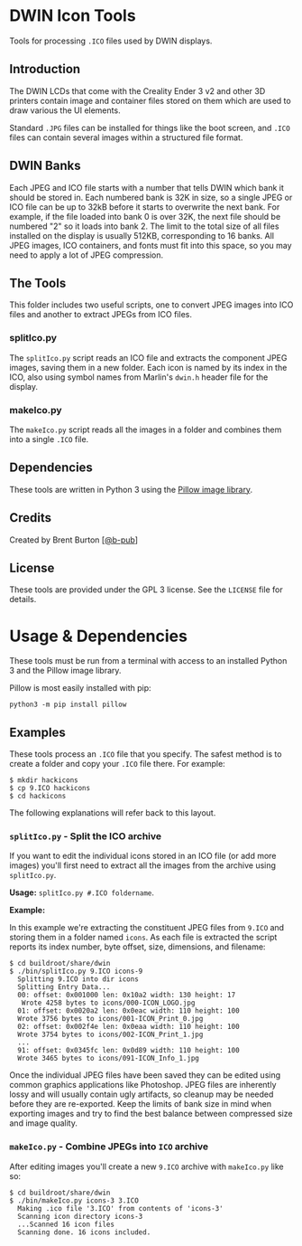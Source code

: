 # DWIN Icon Tools

Tools for processing `.ICO` files used by DWIN displays.

## Introduction

The DWIN LCDs that come with the Creality Ender 3 v2 and other 3D printers contain image and container files stored on them which are used to draw various the UI elements.

Standard `.JPG` files can be installed for things like the boot screen, and `.ICO` files can contain several images within a structured file format.

## DWIN Banks

Each JPEG and ICO file starts with a number that tells DWIN which bank it should be stored in. Each numbered bank is 32K in size, so a single JPEG or ICO file can be up to 32kB before it starts to overwrite the next bank. For example, if the file loaded into bank 0 is over 32K, the next file should be numbered "2" so it loads into bank 2. The limit to the total size of all files installed on the display is usually 512KB, corresponding to 16 banks. All JPEG images, ICO containers, and fonts must fit into this space, so you may need to apply a lot of JPEG compression.

## The Tools

This folder includes two useful scripts, one to convert JPEG images into ICO files and another to extract JPEGs from ICO files.

### splitIco.py

The `splitIco.py` script reads an ICO file and extracts the component JPEG images, saving them in a new folder. Each icon is named by its index in the ICO, also using symbol names from Marlin's `dwin.h` header file for the display.

### makeIco.py

The `makeIco.py` script reads all the images in a folder and combines them into a single `.ICO` file.

## Dependencies

These tools are written in Python 3 using the [Pillow image library](https://pillow.readthedocs.io/en/latest/index.html).

## Credits

Created by Brent Burton [[@b-pub](https://github.com/b-pub)]

## License

These tools are provided under the GPL 3 license. See the `LICENSE` file for details.

# Usage & Dependencies

These tools must be run from a terminal with access to an installed Python 3 and the Pillow image library.

Pillow is most easily installed with pip:

    python3 -m pip install pillow

## Examples

These tools process an `.ICO` file that you specify. The safest method is to create a folder and copy your `.ICO` file there. For example:

	$ mkdir hackicons
	$ cp 9.ICO hackicons
	$ cd hackicons

The following explanations will refer back to this layout.

### `splitIco.py` - Split the ICO archive

If you want to edit the individual icons stored in an ICO file (or add more images) you'll first need to extract all the images from the archive using `splitIco.py`.

**Usage:** `splitIco.py #.ICO foldername`.

**Example:**

In this example we're extracting the constituent JPEG files from `9.ICO` and storing them in a folder named `icons`. As each file is extracted the script reports its index number, byte offset, size, dimensions, and filename:

    $ cd buildroot/share/dwin
    $ ./bin/splitIco.py 9.ICO icons-9
      Splitting 9.ICO into dir icons
      Splitting Entry Data...
      00: offset: 0x001000 len: 0x10a2 width: 130 height: 17
       Wrote 4258 bytes to icons/000-ICON_LOGO.jpg
      01: offset: 0x0020a2 len: 0x0eac width: 110 height: 100
      Wrote 3756 bytes to icons/001-ICON_Print_0.jpg
      02: offset: 0x002f4e len: 0x0eaa width: 110 height: 100
      Wrote 3754 bytes to icons/002-ICON_Print_1.jpg
      ...
      91: offset: 0x0345fc len: 0x0d89 width: 110 height: 100
      Wrote 3465 bytes to icons/091-ICON_Info_1.jpg

Once the individual JPEG files have been saved they can be edited using common graphics applications like Photoshop. JPEG files are inherently lossy and will usually contain ugly artifacts, so cleanup may be needed before they are re-exported. Keep the limits of bank size in mind when exporting images and try to find the best balance between compressed size and image quality.

### `makeIco.py` - Combine JPEGs into `ICO` archive

After editing images you'll create a new `9.ICO` archive with `makeIco.py` like so:

    $ cd buildroot/share/dwin
    $ ./bin/makeIco.py icons-3 3.ICO
      Making .ico file '3.ICO' from contents of 'icons-3'
      Scanning icon directory icons-3
      ...Scanned 16 icon files
      Scanning done. 16 icons included.
